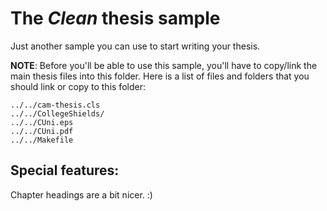 # The _Clean_ thesis sample

Just another sample you can use to start writing your thesis.

__NOTE__: Before you'll be able to use this sample, you'll have to copy/link the main thesis files into this folder. Here is a list of files and folders that you should link or copy to this folder:

    ../../cam-thesis.cls
    ../../CollegeShields/
    ../../CUni.eps
    ../../CUni.pdf
    ../../Makefile


## Special features:

Chapter headings are a bit nicer. :)
